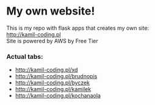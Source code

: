 # My own website!
This is my repo with flask apps that creates my own site:  
http://kamil-coding.pl  
Site is powered by AWS by Free Tier
### Actual tabs:
- http://kamil-coding.pl/xd
- http://kamil-coding.pl/brudnopis
- http://kamil-coding.pl/byczek
- http://kamil-coding.pl/kamilek
- http://kamil-coding.pl/kochanaola
